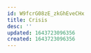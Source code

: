 ```yaml
---
id: W9fcrG08zE_zkGhEveCHx
title: Crisis
desc: ''
updated: 1643723096356
created: 1643723096356
---
```


